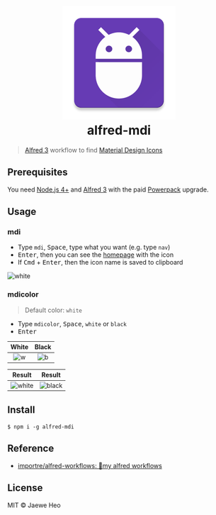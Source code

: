 # <div align="center"><img src="./icon.png" width=256><br>alfred-mdi</div>

> [Alfred 3](https://www.alfredapp.com) workflow to find [Material Design Icons][mdi]


## Prerequisites

You need [Node.js 4+](https://nodejs.org) and [Alfred 3](https://www.alfredapp.com) with the paid [Powerpack](https://www.alfredapp.com/powerpack/) upgrade.


## Usage

### mdi

- Type `mdi`, <kbd>Space</kbd>, type what you want (e.g. type `nav`)
- <kbd>Enter</kbd>, then you can see the [homepage][mdi] with the icon
- If <kbd>Cmd</kbd> + <kbd>Enter</kbd>, then the icon name is saved to clipboard

![white]

### mdicolor

> Default color: `white`

- Type `mdicolor`, <kbd>Space</kbd>, `white` or `black`
- <kbd>Enter</kbd>

| White    | Black    |
|:--------:|:--------:|
| ![w]     | ![b]     |

| Result   | Result   |
|:--------:|:--------:|
| ![white] | ![black] |


## Install

```
$ npm i -g alfred-mdi
```


## Reference

- [importre/alfred-workflows: 🔧my alfred workflows](https://goo.gl/GOFxDC)


## License

MIT © Jaewe Heo





[mdi]: https://github.com/google/material-design-icons
[b]: https://cloud.githubusercontent.com/assets/1744446/17339222/f103f3c4-5925-11e6-8daf-68cf1788c149.png
[w]: https://cloud.githubusercontent.com/assets/1744446/17339223/f10a6966-5925-11e6-8c7e-3a63ee5bd290.png
[black]: https://cloud.githubusercontent.com/assets/1744446/17339850/b967b43e-5928-11e6-9d57-8620987a55b9.png
[white]: https://cloud.githubusercontent.com/assets/1744446/17339848/b9666f5c-5928-11e6-9c86-aea60ad16050.png

